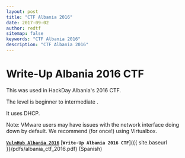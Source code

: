 ```yaml
---
layout: post
title: "CTF Albania 2016"
date: 2017-09-02
author: redtf
sitemap: false
keywords: "CTF Albania 2016"
description: "CTF Albania 2016"
---
```


# Write-Up Albania 2016 CTF
This was used in HackDay Albania's 2016 CTF.

The level is beginner to intermediate .

It uses DHCP.

Note: VMware users may have issues with the network interface doing down by default. We recommend (for once!) using Virtualbox. 

[**`VulnHub Albania 2016`**](https://www.vulnhub.com/entry/hackday-albania,167/)
[**`Write-Up Albania 2016 CTF`**]({{ site.baseurl }}/pdfs/albania_ctf_2016.pdf) (Spanish)